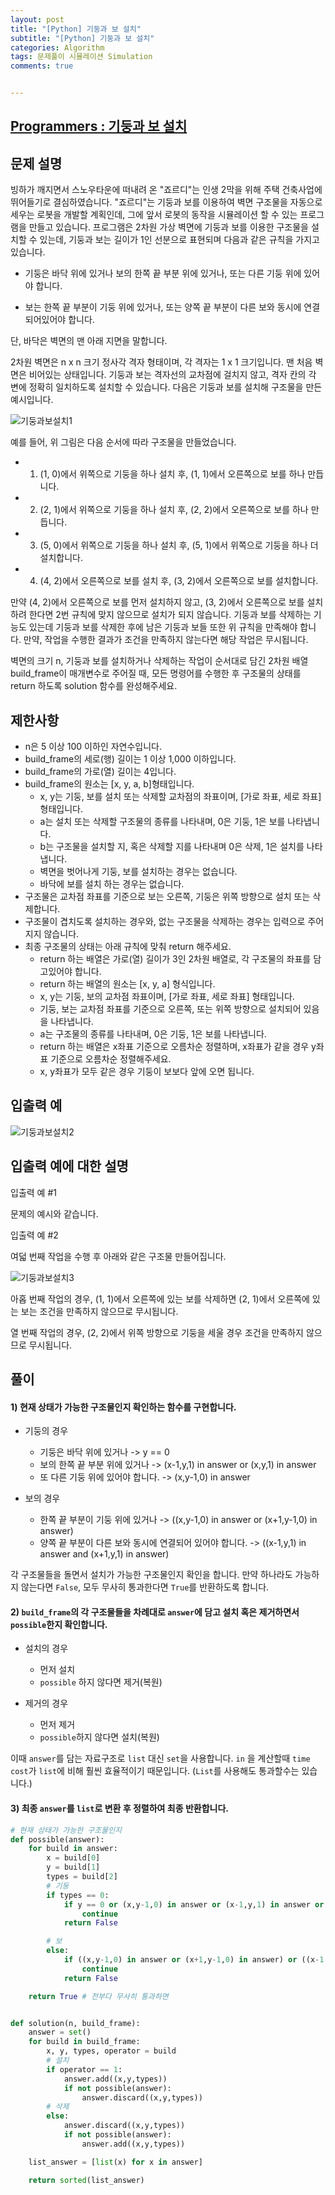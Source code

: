 ```yaml
---
layout: post
title: "[Python] 기둥과 보 설치"
subtitle: "[Python] 기둥과 보 설치"
categories: Algorithm
tags: 문제풀이 시뮬레이션 Simulation
comments: true


---
```

## [Programmers : 기둥과 보 설치](https://programmers.co.kr/learn/courses/30/lessons/60061)

## 문제 설명
빙하가 깨지면서 스노우타운에 떠내려 온 "죠르디"는 인생 2막을 위해 주택 건축사업에 뛰어들기로 결심하였습니다. "죠르디"는 기둥과 보를 이용하여 벽면 구조물을 자동으로 세우는 로봇을 개발할 계획인데, 그에 앞서 로봇의 동작을 시뮬레이션 할 수 있는 프로그램을 만들고 있습니다.
프로그램은 2차원 가상 벽면에 기둥과 보를 이용한 구조물을 설치할 수 있는데, 기둥과 보는 길이가 1인 선분으로 표현되며 다음과 같은 규칙을 가지고 있습니다.

- 기둥은 바닥 위에 있거나 보의 한쪽 끝 부분 위에 있거나, 또는 다른 기둥 위에 있어야 합니다.

- 보는 한쪽 끝 부분이 기둥 위에 있거나, 또는 양쪽 끝 부분이 다른 보와 동시에 연결되어있어야 합니다.

단, 바닥은 벽면의 맨 아래 지면을 말합니다.

2차원 벽면은 n x n 크기 정사각 격자 형태이며, 각 격자는 1 x 1 크기입니다. 맨 처음 벽면은 비어있는 상태입니다. 기둥과 보는 격자선의 교차점에 걸치지 않고, 격자 칸의 각 변에 정확히 일치하도록 설치할 수 있습니다. 다음은 기둥과 보를 설치해 구조물을 만든 예시입니다.

![기둥과보설치1](https://bernard-choi.github.io/assets/img/post_img/기둥과보설치1.jpg)

예를 들어, 위 그림은 다음 순서에 따라 구조물을 만들었습니다.

- 1) (1, 0)에서 위쪽으로 기둥을 하나 설치 후, (1, 1)에서 오른쪽으로 보를 하나 만듭니다.
- 2) (2, 1)에서 위쪽으로 기둥을 하나 설치 후, (2, 2)에서 오른쪽으로 보를 하나 만듭니다.
- 3) (5, 0)에서 위쪽으로 기둥을 하나 설치 후, (5, 1)에서 위쪽으로 기둥을 하나 더 설치합니다.
- 4) (4, 2)에서 오른쪽으로 보를 설치 후, (3, 2)에서 오른쪽으로 보를 설치합니다.

만약 (4, 2)에서 오른쪽으로 보를 먼저 설치하지 않고, (3, 2)에서 오른쪽으로 보를 설치하려 한다면 2번 규칙에 맞지 않으므로 설치가 되지 않습니다. 기둥과 보를 삭제하는 기능도 있는데 기둥과 보를 삭제한 후에 남은 기둥과 보들 또한 위 규칙을 만족해야 합니다. 만약, 작업을 수행한 결과가 조건을 만족하지 않는다면 해당 작업은 무시됩니다.

벽면의 크기 n, 기둥과 보를 설치하거나 삭제하는 작업이 순서대로 담긴 2차원 배열 build_frame이 매개변수로 주어질 때, 모든 명령어를 수행한 후 구조물의 상태를 return 하도록 solution 함수를 완성해주세요.

## 제한사항
- n은 5 이상 100 이하인 자연수입니다.
- build_frame의 세로(행) 길이는 1 이상 1,000 이하입니다.
- build_frame의 가로(열) 길이는 4입니다.
- build_frame의 원소는 [x, y, a, b]형태입니다.
  - x, y는 기둥, 보를 설치 또는 삭제할 교차점의 좌표이며, [가로 좌표, 세로 좌표] 형태입니다.
  - a는 설치 또는 삭제할 구조물의 종류를 나타내며, 0은 기둥, 1은 보를 나타냅니다.
  - b는 구조물을 설치할 지, 혹은 삭제할 지를 나타내며 0은 삭제, 1은 설치를 나타냅니다.
  - 벽면을 벗어나게 기둥, 보를 설치하는 경우는 없습니다.
  - 바닥에 보를 설치 하는 경우는 없습니다.
- 구조물은 교차점 좌표를 기준으로 보는 오른쪽, 기둥은 위쪽 방향으로 설치 또는 삭제합니다.
- 구조물이 겹치도록 설치하는 경우와, 없는 구조물을 삭제하는 경우는 입력으로 주어지지 않습니다.
- 최종 구조물의 상태는 아래 규칙에 맞춰 return 해주세요.
  - return 하는 배열은 가로(열) 길이가 3인 2차원 배열로, 각 구조물의 좌표를 담고있어야 합니다.
  - return 하는 배열의 원소는 [x, y, a] 형식입니다.
  - x, y는 기둥, 보의 교차점 좌표이며, [가로 좌표, 세로 좌표] 형태입니다.
  - 기둥, 보는 교차점 좌표를 기준으로 오른쪽, 또는 위쪽 방향으로 설치되어 있음을 나타냅니다.
  - a는 구조물의 종류를 나타내며, 0은 기둥, 1은 보를 나타냅니다.
  - return 하는 배열은 x좌표 기준으로 오름차순 정렬하며, x좌표가 같을 경우 y좌표 기준으로 오름차순 정렬해주세요.
  - x, y좌표가 모두 같은 경우 기둥이 보보다 앞에 오면 됩니다.

## 입출력 예


![기둥과보설치2](https://bernard-choi.github.io/assets/img/post_img/기둥과보설치2.jpg)

## 입출력 예에 대한 설명

입출력 예 #1

문제의 예시와 같습니다.

입출력 예 #2

여덟 번째 작업을 수행 후 아래와 같은 구조물 만들어집니다.

![기둥과보설치3](https://bernard-choi.github.io/assets/img/post_img/기둥과보설치3.jpg)

아홉 번째 작업의 경우, (1, 1)에서 오른쪽에 있는 보를 삭제하면 (2, 1)에서 오른쪽에 있는 보는 조건을 만족하지 않으므로 무시됩니다.

열 번째 작업의 경우, (2, 2)에서 위쪽 방향으로 기둥을 세울 경우 조건을 만족하지 않으므로 무시됩니다.

## 풀이
#### 1) 현재 상태가 가능한 구조물인지 확인하는 함수를 구현합니다.

- 기둥의 경우
    - 기둥은 바닥 위에 있거나 -> y == 0
    - 보의 한쪽 끝 부분 위에 있거나 -> (x-1,y,1) in answer or (x,y,1) in answer
    - 또 다른 기둥 위에 있어야 합니다. -> (x,y-1,0) in answer

- 보의 경우
    - 한쪽 끝 부분이 기둥 위에 있거나 -> ((x,y-1,0) in answer or (x+1,y-1,0) in answer)
    - 양쪽 끝 부분이 다른 보와 동시에 연결되어 있어야 합니다. -> ((x-1,y,1) in answer and (x+1,y,1) in answer)

각 구조물들을 돌면서 설치가 가능한 구조물인지 확인을 합니다. 만약 하나라도 가능하지 않는다면 `False`, 모두 무사히 통과한다면 `True`를 반환하도록 합니다.

#### 2) `build_frame`의 각 구조물들을 차례대로 `answer`에 담고 설치 혹은 제거하면서 `possible`한지 확인합니다.

- 설치의 경우
    - 먼저 설치
    - `possible` 하지 않다면 제거(복원)

- 제거의 경우
    - 먼저 제거
    - `possible`하지 않다면 설치(복원)

이때 `answer`를 담는 자료구조로 `list` 대신 `set`을 사용합니다. `in` 을 계산할때 `time cost`가 `list`에 비해 훨씬 효율적이기 때문입니다. (`List`를 사용해도 통과할수는 있습니다.)

#### 3) 최종 `answer`를 `list`로 변환 후 정렬하여 최종 반환합니다.

```python
# 현재 상태가 가능한 구조물인지
def possible(answer):
    for build in answer:
        x = build[0]
        y = build[1]
        types = build[2]
        # 기둥
        if types == 0:
            if y == 0 or (x,y-1,0) in answer or (x-1,y,1) in answer or (x,y,1) in answer:
                continue
            return False

        # 보
        else:
            if ((x,y-1,0) in answer or (x+1,y-1,0) in answer) or ((x-1,y,1) in answer and (x+1,y,1) in answer):
                continue
            return False

    return True # 전부다 무사히 통과하면


def solution(n, build_frame):
    answer = set()
    for build in build_frame:
        x, y, types, operator = build
        # 설치
        if operator == 1:
            answer.add((x,y,types))
            if not possible(answer):
                answer.discard((x,y,types))
        # 삭제
        else:
            answer.discard((x,y,types))
            if not possible(answer):
                answer.add((x,y,types))

    list_answer = [list(x) for x in answer]

    return sorted(list_answer)
```
